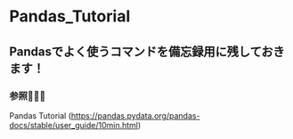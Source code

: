 # Pandas_Tutorial
## Pandasでよく使うコマンドを備忘録用に残しておきます！


### 参照🧑🏻‍💻
Pandas Tutorial (https://pandas.pydata.org/pandas-docs/stable/user_guide/10min.html)


